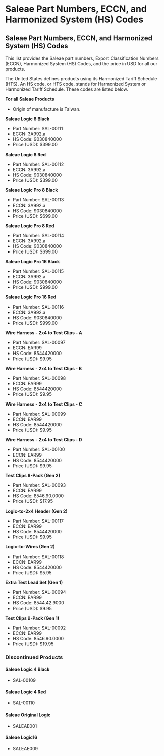 # Saleae Part Numbers, ECCN, and Harmonized System \(HS\) Codes

## Saleae Part Numbers, ECCN, and Harmonized System \(HS\) Codes

This list provides the Saleae part numbers, Export Classification Numbers \(ECCN\), Harmonized System \(HS\) Codes, and the price in USD for all our products.

The United States defines products using its Harmonized Tariff Schedule \(HTS\). An HS code, or HTS code, stands for Harmonized System or Harmonized Tariff Schedule. These codes are listed below.

**For all Saleae Products**

* Origin of manufacture is Taiwan.

**Saleae Logic 8 Black**

* Part Number: SAL-00111
* ECCN: 3A992.a
* HS Code: 9030840000
* Price \(USD\): $399.00

**Saleae Logic 8 Red**

* Part Number: SAL-00112
* ECCN: 3A992.a
* HS Code: 9030840000
* Price \(USD\): $399.00 

**Saleae Logic Pro 8 Black**

* Part Number: SAL-00113
* ECCN: 3A992.a
* HS Code: 9030840000
* Price \(USD\): $699.00 

**Saleae Logic Pro 8 Red**

* Part Number: SAL-00114
* ECCN: 3A992.a
* HS Code: 9030840000
* Price \(USD\): $699.00 

**Saleae Logic Pro 16 Black**

* Part Number: SAL-00115
* ECCN: 3A992.a
* HS Code: 9030840000
* Price \(USD\): $999.00 

**Saleae Logic Pro 16 Red**

* Part Number: SAL-00116
* ECCN: 3A992.a
* HS Code: 9030840000
* Price \(USD\): $999.00 

**Wire Harness - 2x4 to Test Clips - A**

* Part Number: SAL-00097
* ECCN: EAR99
* HS Code: 8544420000
* Price \(USD\):    $9.95 

**Wire Harness - 2x4 to Test Clips - B**

* Part Number: SAL-00098
* ECCN: EAR99
* HS Code: 8544420000
* Price \(USD\): $9.95 

**Wire Harness - 2x4 to Test Clips - C**

* Part Number: SAL-00099
* ECCN: EAR99
* HS Code: 8544420000
* Price \(USD\): $9.95 

**Wire Harness - 2x4 to Test Clips - D**

* Part Number: SAL-00100
* ECCN: EAR99
* HS Code: 8544420000
* Price \(USD\): $9.95 

**Test Clips 8-Pack \(Gen 2\)**

* Part Number: SAL-00093
* ECCN: EAR99
* HS Code: 8546.90.0000
* Price \(USD\): $17.95 

**Logic-to-2x4 Header \(Gen 2\)**

* Part Number: SAL-00117
* ECCN: EAR99
* HS Code: 8544420000
* Price \(USD\): $9.95 

**Logic-to-Wires \(Gen 2\)**

* Part Number: SAL-00118
* ECCN: EAR99
* HS Code: 8544420000
* Price \(USD\): $5.95 

**Extra Test Lead Set \(Gen 1\)**

* Part Number: SAL-00094
* ECCN: EAR99
* HS Code: 8544.42.9000
* Price \(USD\): $9.95 

**Test Clips 9-Pack \(Gen 1\)**

* Part Number: SAL-00092
* ECCN: EAR99
* HS Code: 8546.90.0000
* Price \(USD\): $19.95

### Discontinued Products

#### Saleae Logic 4 Black

* SAL-00109

#### **Saleae Logic 4** **Red**

* SAL-00110

#### **Saleae Original Logic**

* SALEAE001

#### Saleae Logic16

* SALEAE009

